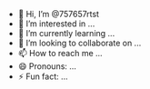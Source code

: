 - 👋 Hi, I’m @757657rtst
- 👀 I’m interested in ...
- 🌱 I’m currently learning ...
- 💞️ I’m looking to collaborate on ...
- 📫 How to reach me ...
- 😄 Pronouns: ...
- ⚡ Fun fact: ...

<!---
757657rtst/757657rtst is a ✨ special ✨ repository because its `README.md` (this file) appears on your GitHub profile.
You can click the Preview link to take a look at your changes.
--->
